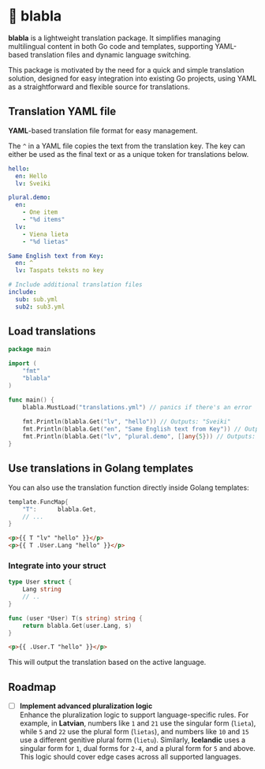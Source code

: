 # 💬 blabla

**blabla** is a lightweight translation package. 
It simplifies managing multilingual content in both Go code and templates, supporting YAML-based translation files and dynamic language switching.

This package is motivated by the need for a quick and simple translation solution, designed for easy integration into existing Go projects, using YAML as a straightforward and flexible source for translations.


## Translation YAML file

**YAML**-based translation file format for easy management.

The `^` in a YAML file copies the text from the translation key. The key can either be used as the final text or as a unique token for translations below.


```yaml
hello:
  en: Hello
  lv: Sveiki

plural.demo:
  en:
    - One item
    - "%d items"
  lv: 
    - Viena lieta
    - "%d lietas"

Same English text from Key:
  en: ^
  lv: Taspats teksts no key

# Include additional translation files
include:
  sub: sub.yml
  sub2: sub3.yml
```

## Load translations

```go
package main

import (
    "fmt"
    "blabla"
)

func main() {
    blabla.MustLoad("translations.yml") // panics if there's an error
    
    fmt.Println(blabla.Get("lv", "hello")) // Outputs: "Sveiki"
    fmt.Println(blabla.Get("en", "Same English text from Key")) // Outputs: "Same English text from Key"
    fmt.Println(blabla.Get("lv", "plural.demo", []any{5})) // Outputs: "5 items"
}
```

## Use translations in Golang templates

You can also use the translation function directly inside Golang templates:

```go
template.FuncMap{
    "T":      blabla.Get,
    // ...
}
```

```html
<p>{{ T "lv" "hello" }}</p>
<p>{{ T .User.Lang "hello" }}</p>
```

### Integrate into your struct
```go
type User struct {
    Lang string 
    // ..
}

func (user *User) T(s string) string {
    return blabla.Get(user.Lang, s)
}
```

```html
<p>{{ .User.T "hello" }}</p>
```

This will output the translation based on the active language.


## Roadmap

- [ ] **Implement advanced pluralization logic**  
  Enhance the pluralization logic to support language-specific rules. For example, in **Latvian**, numbers like `1` and `21` use the singular form (`lieta`), while `5` and `22` use the plural form (`lietas`), and numbers like `10` and `15` use a different genitive plural form (`lietu`). Similarly, **Icelandic** uses a singular form for `1`, dual forms for `2-4`, and a plural form for `5` and above. This logic should cover edge cases across all supported languages.

